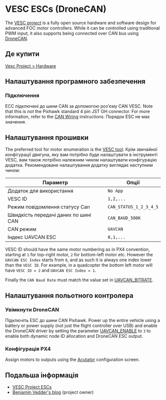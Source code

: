 # VESC ESCs (DroneCAN)

The [VESC project](https://vesc-project.com/) is a fully open source hardware and software design for advanced FOC motor controllers.
While it can be controlled using traditional PWM input, it also supports being connected over CAN bus using [DroneCAN](../dronecan/index.md).

## Де купити

[Vesc Project > Hardware](https://vesc-project.com/Hardware)

## Налаштування програмного забезпечення

### Підключення

ЕСС підключені до шини CAN за допомогою роз'єму CAN VESC. Note that this is _not_ the Pixhawk standard 4 pin JST GH connector. For more information, refer to the [CAN Wiring](../can/index.md#wiring) instructions. Порядок ESC не має значення.

## Налаштування прошивки

The preferred tool for motor enumeration is the [VESC tool](https://vesc-project.com/vesc_tool).
Крім звичайної конфігурації двигуна, яку вам потрібно буде налаштувати в інструменті VESC, вам також потрібно належним чином налаштувати конфігурацію додатка.
Рекомендоване налаштування додатку виглядає наступним чином:

| Параметр                             | Опції                  |
| ------------------------------------ | ---------------------- |
| Додаток для використання             | `No App`               |
| VESC ID                              | `1,2,...`              |
| Режим повідомлення статусу Can       | `CAN_STATUS_1_2_3_4_5` |
| Швидкість передачі даних по шині CAN | `CAN_BAUD_500K`        |
| CAN режим                            | `UAVCAN`               |
| Індекс UAVCAN ESC                    | `0,1,...`              |

VESC ID should have the same motor numbering as in PX4 convention, starting at `1` for top-right motor, `2` for bottom-left motor etc.
However the `UAVCAN ESC Index` starts from `0`, and as such it is always one index lower than the `VESC ID`.
For example, in a quadcopter the bottom left motor will have `VESC ID = 2` and `UAVCAN ESC Index = 1`.

Finally the `CAN Baud Rate` must match the value set in [UAVCAN_BITRATE](../advanced_config/parameter_reference.md#UAVCAN_BITRATE).

## Налаштування польотного контролера

### Увімкнути DroneCAN

Підключіть ESC до шини CAN Pixhawk. Power up the entire vehicle using a battery or power supply (not just the flight controller over USB) and enable the DroneCAN driver by setting the parameter [UAVCAN_ENABLE](../advanced_config/parameter_reference.md#UAVCAN_ENABLE) to `3` to enable both dynamic node ID allocation and DroneCAN ESC output.

### Конфігурація PX4

Assign motors to outputs using the [Acutator](../config/actuators.md#actuator-testing) configuration screen.

<!-- removed as there is no info for it in linked doc -->

<!--
## Troubleshooting

See DroneCAN Troubleshooting - (index.md#troubleshooting).
-->

## Подальша інформація

- [VESC Project ESCs](https://vesc-project.com/)
- [Benjamin Vedder's blog](https://vedder.se/) (project owner)
